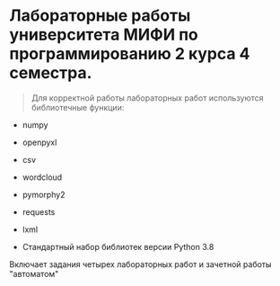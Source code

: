 
# Лабораторные работы университета МИФИ по программированию 2 курса 4 семестра.


> Для корректной работы лабораторных работ используются библиотечные функции:

 - numpy 

 - openpyxl

 - csv
 
 - wordcloud
 
 - pymorphy2
 
 - requests
 
 - lxml


 - Стандартный набор библиотек версии Python 3.8

Включает задания четырех лабораторных работ и зачетной работы "автоматом"
